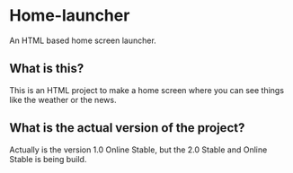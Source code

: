 # Home-launcher
An HTML based home screen launcher.
## What is this?
This is an HTML project to make a home screen where you can see things like the weather or the news.
## What is the actual version of the project?
Actually is the version 1.0 Online Stable, but the 2.0 Stable and Online Stable is being build.
